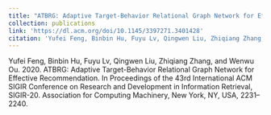 ```yaml
---
title: "ATBRG: Adaptive Target-Behavior Relational Graph Network for Effective Recommendation"
collection: publications
link: 'https://dl.acm.org/doi/10.1145/3397271.3401428'
citation: 'Yufei Feng, Binbin Hu, Fuyu Lv, Qingwen Liu, Zhiqiang Zhang, and Wenwu Ou. 2020. ATBRG: Adaptive Target-Behavior Relational Graph Network for Effective Recommendation. In Proceedings of the 43rd International ACM SIGIR Conference on Research and Development in Information Retrieval, SIGIR-20. Association for Computing Machinery, New York, NY, USA, 2231–2240.'
---
```


Yufei Feng, Binbin Hu, Fuyu Lv, Qingwen Liu, Zhiqiang Zhang, and Wenwu Ou. 2020. ATBRG: Adaptive Target-Behavior Relational Graph Network for Effective Recommendation. In Proceedings of the 43rd International ACM SIGIR Conference on Research and Development in Information Retrieval, SIGIR-20. Association for Computing Machinery, New York, NY, USA, 2231–2240.